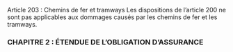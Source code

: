 Article 203 : Chemins de fer et tramways
Les dispositions de l’article 200 ne sont pas applicables aux dommages causés par les chemins de fer et les tramways.
### CHAPITRE 2 : ÉTENDUE DE L’OBLIGATION D’ASSURANCE